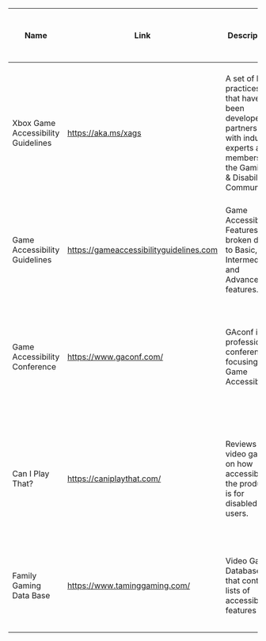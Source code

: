 <!---Created by Panote Nuchprayoon - 2023-->
| Name | Link | Description | How to Use to Create Blind-Accessible Games |
|------|------|------|------|
| Xbox Game Accessibility Guidelines | https://aka.ms/xags | A set of best practices that have been developed in partnership with industry experts and members of the Gaming & Disability Community | Section 101-103 and 106 are best to start for blind accessibility. [101 Text Display](https://learn.microsoft.com/en-us/gaming/accessibility/xbox-accessibility-guidelines/101), [102 Contrast](https://learn.microsoft.com/en-us/gaming/accessibility/xbox-accessibility-guidelines/102), [103 Alternative Cues](https://learn.microsoft.com/en-us/gaming/accessibility/xbox-accessibility-guidelines/103), [106 Screen Narration](https://learn.microsoft.com/en-us/gaming/accessibility/xbox-accessibility-guidelines/106) |
| Game Accessibility Guidelines | https://gameaccessibilityguidelines.com | Game Accessibility Features, broken down to Basic, Intermediate, and Advanced features. | Check out the [Full List](https://gameaccessibilityguidelines.com/full-list/) and scroll down to the Visual section |
| Game Accessibility Conference | https://www.gaconf.com/ | GAconf is a professional conference focusing on Game Accessibility | Check out recorded [video archive](https://www.gaconf.com/archive/)! They are categorized by conference, but there are a lot of interesting ones.|
| Can I Play That? | https://caniplaythat.com/ | Reviews of video games on how accessible the product is for disabled users. | Browse through their reviews or check out their game accessibility resources [here](https://caniplaythat.com/category/resources/accessibility-reference-guides/). There's also one specific for [blind accessibility](https://caniplaythat.com/2020/01/18/basic-accessibility-options-for-blind-and-low-vision-players/) |
| Family Gaming Data Base | https://www.taminggaming.com/ | Video Game Database that contains lists of accessibility features | You can search for specific games and read more information on accessibility features |

